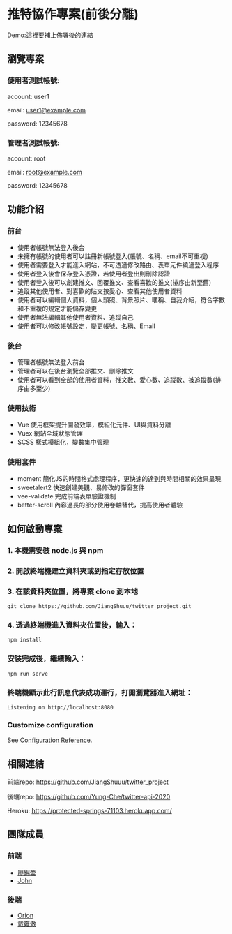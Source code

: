 # 推特協作專案(前後分離)
Demo:這裡要補上佈署後的連結
## 瀏覽專案
### 使用者測試帳號:
  
account: user1
  
email: user1@example.com
  
password: 12345678
  
### 管理者測試帳號:
  
account: root
  
email: root@example.com
  
password: 12345678
## 功能介紹
### 前台
- 使用者帳號無法登入後台
- 未擁有帳號的使用者可以註冊新帳號登入(帳號、名稱、email不可重複)
- 使用者需要登入才能進入網站，不可透過修改路由、表單元件繞過登入程序
- 使用者登入後會保存登入憑證，若使用者登出則刪除認證
- 使用者登入後可以創建推文、回覆推文、查看喜歡的推文(排序由新至舊)
- 追蹤其他使用者、對喜歡的貼文按愛心、查看其他使用者資料
- 使用者可以編輯個人資料，個人頭照、背景照片、暱稱、自我介紹，符合字數和不重複的規定才能儲存變更
- 使用者無法編輯其他使用者資料、追蹤自己
- 使用者可以修改帳號設定，變更帳號、名稱、Email
### 後台
- 管理者帳號無法登入前台
- 管理者可以在後台瀏覽全部推文、刪除推文
- 使用者可以看到全部的使用者資料，推文數、愛心數、追蹤數、被追蹤數(排序由多至少)
### 使用技術
- Vue 使用框架提升開發效率，模組化元件、UI與資料分離
- Vuex 網站全域狀態管理
- SCSS 樣式模組化，變數集中管理
### 使用套件
- moment 簡化JS的時間格式處理程序，更快速的達到與時間相關的效果呈現
- sweetalert2 快速創建美觀、易修改的彈窗套件
- vee-validate 完成前端表單驗證機制
- better-scroll 內容過長的部分使用卷軸替代，提高使用者體驗
## 如何啟動專案
### 1. 本機需安裝 node.js 與 npm
### 2. 開啟終端機建立資料夾或到指定存放位置
### 3. 在該資料夾位置，將專案 clone 到本地
```
git clone https://github.com/JiangShuuu/twitter_project.git
```
### 4. 透過終端機進入資料夾位置後，輸入：
```
npm install
```

### 安裝完成後，繼續輸入：
```
npm run serve
```

### 終端機顯示此行訊息代表成功運行，打開瀏覽器進入網址：
```
Listening on http://localhost:8080
```

### Customize configuration
See [Configuration Reference](https://cli.vuejs.org/config/).
  
## 相關連結
前端repo: https://github.com/JiangShuuu/twitter_project
  
後端repo: https://github.com/Yung-Che/twitter-api-2020
  
Heroku: https://protected-springs-71103.herokuapp.com/
## 團隊成員
### 前端
- [廖錦蕓](https://github.com/yunimm)
- [John](https://github.com/JiangShuuu)
### 後端
- [Orion](https://github.com/Eklipsorz)
- [戴雍澈](https://github.com/Yung-Che)
